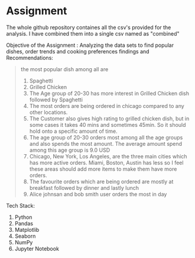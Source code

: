 # Assignment
The whole github repository containes all the csv's provided for the analysis.
I have combined them into a single csv named as "combined"

Objective of the Assignment :
Analyzing the data sets to find popular dishes, order trends and cooking preferences
findings and Recommendations:
> the most popular dish among all are
> 1. Spaghetti
> 2. Grilled Chicken
> 3. The Age group of 20-30 has more interest in Grilled Chicken dish followed by Spaghetti
> 4. The most orders are being ordered in chicago compared to any other locations.
> 5. The Customer also gives high rating to grilled chicken dish, but in some cases it takes 40 mins and sometimes 45min. So it should hold onto a specific amount of time.
> 6. The age group of 20-30 orders most among all the age groups and also spends the most amount. The average amount spend among this age group is 9.0 USD
> 7. Chicago, New York, Los Angeles, are the three main cities which has more active orders. Miami, Boston, Austin has less so I feel these areas should add more items to make them have more orders.
> 8. The favourite orders which are being ordered are mostly at breakfast followed by dinner and lastly lunch
> 9. Alice johnsan and bob smith user orders the most in day 



Tech Stack:
1. Python
2. Pandas
3. Matplotlib
4. Seaborn
5. NumPy
6. Jupyter Notebook
